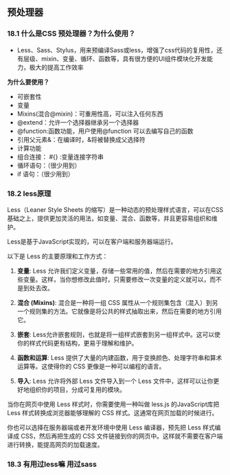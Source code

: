 ## 预处理器

### 18.1 什么是CSS 预处理器？为什么使用？

* Less、Sass、Stylus，用来预编译Sass或less，增强了css代码的复用性，还有层级、mixin、变量、循环、函数等，具有很方便的UI组件模块化开发能力，极大的提高工作效率

**为什么要使用？**

* 可嵌套性
* 变量
* Mixins(混合@mixin)：可重用性高，可以注入任何东西
* @extend：允许一个选择器继承另一个选择器
* @function:函数功能，用户使用@function 可以去编写自己的函数
* 引用父元素&：在编译时，&将被替换成父选择符
* 计算功能
* 组合连接： #{} :变量连接字符串
* 循环语句：（很少用到）
* if 语句：（很少用到）

### 18.2 less原理

Less（Leaner Style Sheets 的缩写）是一种动态的预处理样式语言，可以在CSS基础之上，提供更加灵活的用法，如变量、混合、函数等，并且更容易组织和维护。

Less是基于JavaScript实现的，可以在客户端和服务器端运行。

以下是 Less 的主要原理和工作方式：

1. **变量**: Less 允许我们定义变量，存储一些常用的值，然后在需要的地方引用这些变量。这样，当你想修改此值时，只需要修改一次变量的定义就可以，而不是到处去改。

2. **混合 (Mixins)**: 混合是一种将一组 CSS 属性从一个规则集包含（混入）到另一个规则集的方法。它就像是将公共的样式抽取出来，然后在需要的地方引用它。

3. **嵌套**: Less允许嵌套规则，也就是将一组样式嵌套到另一组样式中。这可以使你的样式代码更有结构，更易于理解和维护。

4. **函数和运算**: Less 提供了大量的内建函数，用于变换颜色、处理字符串和算术运算等。这使得你的 CSS 更像是一种可以编程的语言。

5. **导入**: Less 允许将外部 Less 文件导入到一个 Less 文件中，这样可以让你更好地组织你的项目，分成可复用的模块。

当你在网页中使用 Less 样式时，你需要使用一种叫做 less.js 的JavaScript库把 Less 样式转换成浏览器能够理解的 CSS 样式。这通常在网页加载的时候进行。

你也可以选择在服务器端或者开发环境中使用 Less 编译器，预先把 Less 样式编译成 CSS，然后再把生成的 CSS 文件链接到你的网页中。这样就不需要在客户端进行转换，能提高网页的加载速度。

### 18.3 有用过less嘛  用过sass 